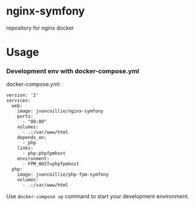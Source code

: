 # nginx-symfony
repository for nginx docker

# Usage

### Development env with docker-compose.yml

docker-compose.yml:

```
version: '2'
services:
  web:
    image: jvancoillie/nginx-symfony
    ports:
      - "80:80"
    volumes:
      - .:/var/www/html
    depends_on:
      - php
    links:
      - php:phpfpmhost
    environment:
      - FPM_HOST=phpfpmhost  
  php:
    image: jvancoillie/php-fpm-symfony
    volumes:
      - .:/var/www/html
```
Use ```docker-compose up``` command to start your development environment.


